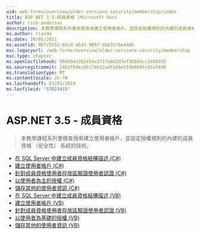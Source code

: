 ```yaml
---
uid: web-forms/overview/older-versions-security/membership/index
title: ASP.NET 3.5-成員資格 |Microsoft Docs
author: rick-anderson
description: 本教學課程系列會檢查用來建立使用者帳戶，並設定授權規則的內建的成員資格 （安全性） 系統的技術。
ms.author: riande
ms.date: 10/05/2011
ms.assetid: 96fc5552-05cd-4547-909f-9bb3176e44d6
msc.legacyurl: /web-forms/overview/older-versions-security/membership
msc.type: chapter
ms.openlocfilehash: 99409da3b5e54e1f1fa0d2d3ef3668dcc16083d5
ms.sourcegitcommit: 24b1f6decbb17bb22a45166e5fdb0845c65af498
ms.translationtype: MT
ms.contentlocale: zh-TW
ms.lasthandoff: 03/01/2019
ms.locfileid: "57023415"
---
```

<a name="aspnet-35---membership"></a>ASP.NET 3.5 - 成員資格
====================
> 本教學課程系列會檢查用來建立使用者帳戶，並設定授權規則的內建的成員資格 （安全性） 系統的技術。


- [在 SQL Server 中建立成員資格結構描述 (C#)](creating-the-membership-schema-in-sql-server-cs.md)
- [建立使用者帳戶 (C#)](creating-user-accounts-cs.md)
- [針對成員資格使用者存放區驗證使用者認證 (C#)](validating-user-credentials-against-the-membership-user-store-cs.md)
- [以使用者為主的授權 (C#)](user-based-authorization-cs.md)
- [儲存其他的使用者資訊 (C#)](storing-additional-user-information-cs.md)
- [在 SQL Server 中建立成員資格結構描述 (VB)](creating-the-membership-schema-in-sql-server-vb.md)
- [建立使用者帳戶 (VB)](creating-user-accounts-vb.md)
- [針對成員資格使用者存放區驗證使用者認證 (VB)](validating-user-credentials-against-the-membership-user-store-vb.md)
- [以使用者為基礎的授權 (VB)](user-based-authorization-vb.md)
- [儲存其他的使用者資訊 (VB)](storing-additional-user-information-vb.md)
